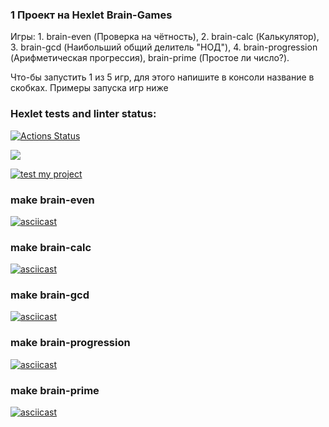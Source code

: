 ### 1 Проект на Hexlet Brain-Games 
Игры: 1. brain-even (Проверка на чётность), 2. brain-calc (Калькулятор), 3. brain-gcd (Наибольший общий делитель "НОД"), 4. brain-progression (Арифметическая прогрессия), brain-prime (Простое ли число?).

 Что-бы запустить 1 из 5 игр, для этого напишите в консоли название в скобках. Примеры запуска игр ниже

### Hexlet tests and linter status:
[![Actions Status](https://github.com/phenixBolseChemTree/frontend-project-lvl1/workflows/hexlet-check/badge.svg)](https://github.com/phenixBolseChemTree/frontend-project-lvl1/actions)

<a href="https://codeclimate.com/github/phenixBolseChemTree/frontend-project-lvl1/maintainability"><img src="https://api.codeclimate.com/v1/badges/c1bcc8e65e06f8aa06aa/maintainability" /></a>

[![test my project](https://github.com/phenixBolseChemTree/frontend-project-lvl1/actions/workflows/nodejs.yml/badge.svg)](https://github.com/phenixBolseChemTree/frontend-project-lvl1/actions/workflows/nodejs.yml)

<!-- 1 make brain-even 2 make brain-calc 3 make brain-gcd 4 make brain-progression 5 make brain-prime -->
### make brain-even
[![asciicast](https://asciinema.org/a/488527.svg)](https://asciinema.org/a/488527)
### make brain-calc
[![asciicast](https://asciinema.org/a/488537.svg)](https://asciinema.org/a/488537)
### make brain-gcd
[![asciicast](https://asciinema.org/a/488549.svg)](https://asciinema.org/a/488549)
### make brain-progression
[![asciicast](https://asciinema.org/a/488583.svg)](https://asciinema.org/a/488583)
### make brain-prime
[![asciicast](https://asciinema.org/a/488584.svg)](https://asciinema.org/a/488584)